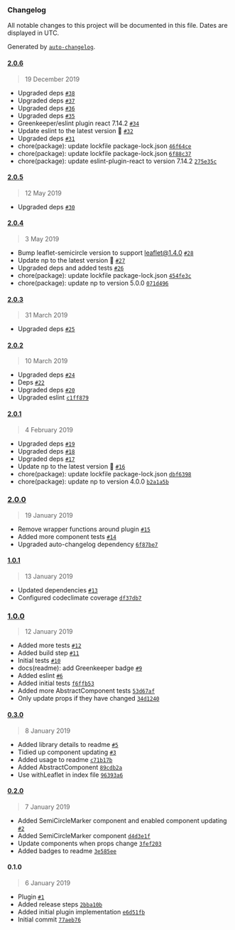 ### Changelog

All notable changes to this project will be documented in this file. Dates are displayed in UTC.

Generated by [`auto-changelog`](https://github.com/CookPete/auto-changelog).

#### [2.0.6](https://github.com/clementallen/react-leaflet-semicircle/compare/v2.0.5...v2.0.6)

> 19 December 2019

- Upgraded deps [`#38`](https://github.com/clementallen/react-leaflet-semicircle/pull/38)
- Upgraded deps [`#37`](https://github.com/clementallen/react-leaflet-semicircle/pull/37)
- Upgraded deps [`#36`](https://github.com/clementallen/react-leaflet-semicircle/pull/36)
- Upgraded deps [`#35`](https://github.com/clementallen/react-leaflet-semicircle/pull/35)
- Greenkeeper/eslint plugin react 7.14.2 [`#34`](https://github.com/clementallen/react-leaflet-semicircle/pull/34)
- Update eslint to the latest version 🚀 [`#32`](https://github.com/clementallen/react-leaflet-semicircle/pull/32)
- Upgraded deps [`#31`](https://github.com/clementallen/react-leaflet-semicircle/pull/31)
- chore(package): update lockfile package-lock.json [`46f64ce`](https://github.com/clementallen/react-leaflet-semicircle/commit/46f64cec08e182c4626210ee367cd9e8b98ebd4e)
- chore(package): update lockfile package-lock.json [`6f88c37`](https://github.com/clementallen/react-leaflet-semicircle/commit/6f88c37f1ef7aa9ddb6d54d585835034882e3011)
- chore(package): update eslint-plugin-react to version 7.14.2 [`275e35c`](https://github.com/clementallen/react-leaflet-semicircle/commit/275e35c4fc424e061470708e6f72ee9b1a473bf4)

#### [2.0.5](https://github.com/clementallen/react-leaflet-semicircle/compare/v2.0.4...v2.0.5)

> 12 May 2019

- Upgraded deps [`#30`](https://github.com/clementallen/react-leaflet-semicircle/pull/30)

#### [2.0.4](https://github.com/clementallen/react-leaflet-semicircle/compare/v2.0.3...v2.0.4)

> 3 May 2019

- Bump leaflet-semicircle version to support leaflet@1.4.0 [`#28`](https://github.com/clementallen/react-leaflet-semicircle/pull/28)
- Update np to the latest version 🚀 [`#27`](https://github.com/clementallen/react-leaflet-semicircle/pull/27)
- Upgraded deps and added tests [`#26`](https://github.com/clementallen/react-leaflet-semicircle/pull/26)
- chore(package): update lockfile package-lock.json [`454fe3c`](https://github.com/clementallen/react-leaflet-semicircle/commit/454fe3cc4d38c23c240ba63fc02a721a06fd461b)
- chore(package): update np to version 5.0.0 [`071d496`](https://github.com/clementallen/react-leaflet-semicircle/commit/071d4961c00d632f88209e01c238e1d81084aa6c)

#### [2.0.3](https://github.com/clementallen/react-leaflet-semicircle/compare/v2.0.2...v2.0.3)

> 31 March 2019

- Upgraded deps [`#25`](https://github.com/clementallen/react-leaflet-semicircle/pull/25)

#### [2.0.2](https://github.com/clementallen/react-leaflet-semicircle/compare/v2.0.1...v2.0.2)

> 10 March 2019

- Upgraded deps [`#24`](https://github.com/clementallen/react-leaflet-semicircle/pull/24)
- Deps [`#22`](https://github.com/clementallen/react-leaflet-semicircle/pull/22)
- Upgraded deps [`#20`](https://github.com/clementallen/react-leaflet-semicircle/pull/20)
- Upgraded eslint [`c1ff879`](https://github.com/clementallen/react-leaflet-semicircle/commit/c1ff8794081003e19fbbc3829ff6f0b4db0b0940)

#### [2.0.1](https://github.com/clementallen/react-leaflet-semicircle/compare/v2.0.0...v2.0.1)

> 4 February 2019

- Upgraded deps [`#19`](https://github.com/clementallen/react-leaflet-semicircle/pull/19)
- Upgraded deps [`#18`](https://github.com/clementallen/react-leaflet-semicircle/pull/18)
- Upgraded deps [`#17`](https://github.com/clementallen/react-leaflet-semicircle/pull/17)
- Update np to the latest version 🚀 [`#16`](https://github.com/clementallen/react-leaflet-semicircle/pull/16)
- chore(package): update lockfile package-lock.json [`dbf6398`](https://github.com/clementallen/react-leaflet-semicircle/commit/dbf63983b4924f95716fcfb048b300c81bf158fe)
- chore(package): update np to version 4.0.0 [`b2a1a5b`](https://github.com/clementallen/react-leaflet-semicircle/commit/b2a1a5b1d535cc4a2b92148976114e9b8b54651b)

### [2.0.0](https://github.com/clementallen/react-leaflet-semicircle/compare/v1.0.1...v2.0.0)

> 19 January 2019

- Remove wrapper functions around plugin [`#15`](https://github.com/clementallen/react-leaflet-semicircle/pull/15)
- Added more component tests [`#14`](https://github.com/clementallen/react-leaflet-semicircle/pull/14)
- Upgraded auto-changelog dependency [`6f87be7`](https://github.com/clementallen/react-leaflet-semicircle/commit/6f87be7ea37f464422ed491dd4c5dd9cf3ff678d)

#### [1.0.1](https://github.com/clementallen/react-leaflet-semicircle/compare/v1.0.0...v1.0.1)

> 13 January 2019

- Updated dependencies [`#13`](https://github.com/clementallen/react-leaflet-semicircle/pull/13)
- Configured codeclimate coverage [`df37db7`](https://github.com/clementallen/react-leaflet-semicircle/commit/df37db726c5f09fd642c827288d1e9dd3a872dba)

### [1.0.0](https://github.com/clementallen/react-leaflet-semicircle/compare/v0.3.0...v1.0.0)

> 12 January 2019

- Added more tests [`#12`](https://github.com/clementallen/react-leaflet-semicircle/pull/12)
- Added build step [`#11`](https://github.com/clementallen/react-leaflet-semicircle/pull/11)
- Initial tests [`#10`](https://github.com/clementallen/react-leaflet-semicircle/pull/10)
- docs(readme): add Greenkeeper badge [`#9`](https://github.com/clementallen/react-leaflet-semicircle/pull/9)
- Added eslint [`#6`](https://github.com/clementallen/react-leaflet-semicircle/pull/6)
- Added initial tests [`f6ffb53`](https://github.com/clementallen/react-leaflet-semicircle/commit/f6ffb53a85e87de65f6070143e0c0fa469eecf90)
- Added more AbstractComponent tests [`53d67af`](https://github.com/clementallen/react-leaflet-semicircle/commit/53d67af011d41516f480d2f63600ebc73628098c)
- Only update props if they have changed [`34d1240`](https://github.com/clementallen/react-leaflet-semicircle/commit/34d1240989d5dfae688df178859346e9f295a82e)

#### [0.3.0](https://github.com/clementallen/react-leaflet-semicircle/compare/v0.2.0...v0.3.0)

> 8 January 2019

- Added library details to readme [`#5`](https://github.com/clementallen/react-leaflet-semicircle/pull/5)
- Tidied up component updating [`#3`](https://github.com/clementallen/react-leaflet-semicircle/pull/3)
- Added usage to readme [`c71b17b`](https://github.com/clementallen/react-leaflet-semicircle/commit/c71b17b62e855845f71026c2313ac9860807952a)
- Added AbstractComponent [`89cdb2a`](https://github.com/clementallen/react-leaflet-semicircle/commit/89cdb2af7f5ee22a9ff9865b336c597328b767e8)
- Use withLeaflet in index file [`96393a6`](https://github.com/clementallen/react-leaflet-semicircle/commit/96393a60d841dbd6b4303408b9ef616e893e0e5d)

#### [0.2.0](https://github.com/clementallen/react-leaflet-semicircle/compare/v0.1.0...v0.2.0)

> 7 January 2019

- Added SemiCircleMarker component and enabled component updating [`#2`](https://github.com/clementallen/react-leaflet-semicircle/pull/2)
- Added SemiCircleMarker component [`d4d3e1f`](https://github.com/clementallen/react-leaflet-semicircle/commit/d4d3e1f19cf135633a9160cbc04c07edd518d407)
- Update components when props change [`3fef203`](https://github.com/clementallen/react-leaflet-semicircle/commit/3fef203105875f4c46446afd7f3b442528ab1886)
- Added badges to readme [`3e585ee`](https://github.com/clementallen/react-leaflet-semicircle/commit/3e585ee4be65bcad60f925eda222e33d13d64893)

#### 0.1.0

> 6 January 2019

- Plugin [`#1`](https://github.com/clementallen/react-leaflet-semicircle/pull/1)
- Added release steps [`2bba10b`](https://github.com/clementallen/react-leaflet-semicircle/commit/2bba10b66c252c90084fafc61a29777a572e1d85)
- Added initial plugin implementation [`e6d51fb`](https://github.com/clementallen/react-leaflet-semicircle/commit/e6d51fbc2fc8f0503d8c4c2879d81aa6c54fc44e)
- Initial commit [`77aeb76`](https://github.com/clementallen/react-leaflet-semicircle/commit/77aeb767a95f0034b5d393ae30c98e2e1df04da1)
